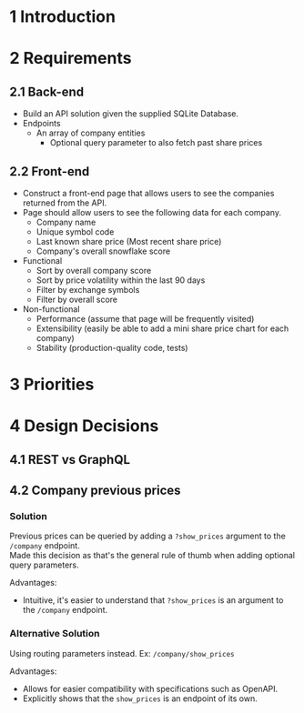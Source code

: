 # 1 Introduction

# 2 Requirements

## 2.1 Back-end

- Build an API solution given the supplied SQLite Database.
- Endpoints
  - An array of company entities
    - Optional query parameter to also fetch past share prices

## 2.2 Front-end

- Construct a front-end page that allows users to see the companies returned from the API.
- Page should allow users to see the following data for each company.
  - Company name
  - Unique symbol code
  - Last known share price (Most recent share price)
  - Company's overall snowflake score
- Functional
  - Sort by overall company score
  - Sort by price volatility within the last 90 days
  - Filter by exchange symbols
  - Filter by overall score
- Non-functional
  - Performance (assume that page will be frequently visited)
  - Extensibility (easily be able to add a mini share price chart for each company)
  - Stability (production-quality code, tests)

# 3 Priorities

# 4 Design Decisions

## 4.1 REST vs GraphQL

## 4.2 Company previous prices

### Solution

Previous prices can be queried by adding a `?show_prices` argument to the `/company` endpoint.  
Made this decision as that's the general rule of thumb when adding optional query parameters.

Advantages:

- Intuitive, it's easier to understand that `?show_prices` is an argument to the `/company` endpoint.

### Alternative Solution

Using routing parameters instead. Ex: `/company/show_prices`

Advantages:

- Allows for easier compatibility with specifications such as OpenAPI.
- Explicitly shows that the `show_prices` is an endpoint of its own.
